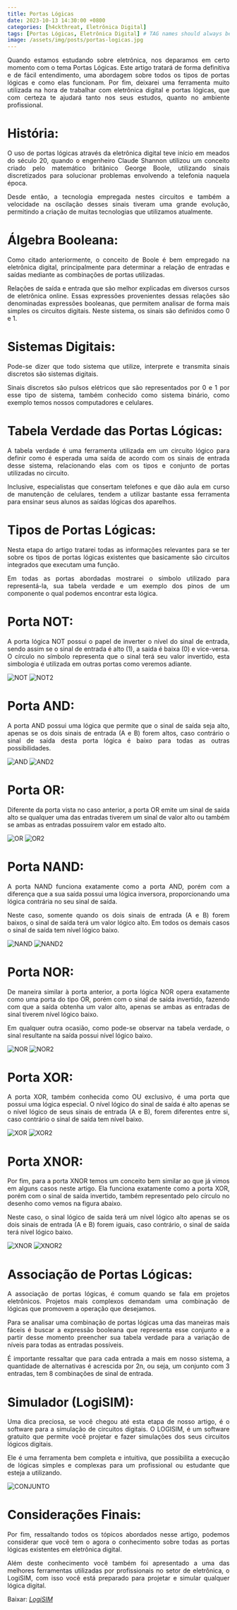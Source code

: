 ```yaml
---
title: Portas Lógicas
date: 2023-10-13 14:30:00 +0800
categories: [h4ckthreat, Eletrônica Digital]
tags: [Portas Lógicas, Eletrônica Digital] # TAG names should always be lowercase
image: /assets/img/posts/portas-logicas.jpg
---
```


<p align="justify"> Quando estamos estudando sobre eletrônica, nos deparamos em certo momento com o tema Portas Lógicas. Este artigo tratará de forma definitiva e de fácil entendimento, uma abordagem sobre todos os tipos de portas lógicas e como elas funcionam. Por fim, deixarei uma ferramenta muito utilizada na hora de trabalhar com eletrônica digital e portas lógicas, que com certeza te ajudará tanto nos seus estudos, quanto no ambiente profissional.</p>

# História:
<p align="justify"> O uso de portas lógicas através da eletrônica digital teve início em meados do século 20, quando o engenheiro Claude Shannon utilizou um conceito criado pelo matemático britânico George Boole, utilizando sinais discretizados para solucionar problemas envolvendo a telefonia naquela época.</p> 

<p align="justify"> Desde então, a tecnologia empregada nestes circuitos e também a velocidade na oscilação desses sinais tiveram uma grande evolução, permitindo a criação de muitas tecnologias que utilizamos atualmente.</p>  

# Álgebra Booleana:
<p align="justify"> Como citado anteriormente, o conceito de Boole é bem empregado na eletrônica digital, principalmente para determinar a relação de entradas e saídas mediante as combinações de portas utilizadas.</p> 

<p align="justify"> Relações de saída e entrada que são melhor explicadas em diversos cursos de eletrônica online. Essas expressões provenientes dessas relações são denominadas expressões booleanas, que permitem analisar de forma mais simples os circuitos digitais. Neste sistema, os sinais são definidos como 0 e 1.</p>

# Sistemas Digitais:
<p align="justify"> Pode-se dizer que todo sistema que utilize, interprete e transmita sinais discretos são sistemas digitais.</p>

<p align="justify"> Sinais discretos são pulsos elétricos que são representados por 0 e 1 por esse tipo de sistema, também conhecido como sistema binário, como exemplo temos nossos computadores e celulares.</p> 

# Tabela Verdade das Portas Lógicas:
<p align="justify"> A tabela verdade é uma ferramenta utilizada em um circuito lógico para definir como é esperada uma saída de acordo com os sinais de entrada desse sistema, relacionando elas com os tipos e conjunto de portas utilizadas no circuito.</p>

<p align="justify"> Inclusive, especialistas que consertam telefones e que dão aula em curso de manutenção de celulares, tendem a utilizar bastante essa ferramenta para ensinar seus alunos as saídas lógicas dos aparelhos.</p> 

# Tipos de Portas Lógicas: 
<p align="justify"> Nesta etapa do artigo tratarei todas as informações relevantes para se ter sobre os tipos de portas lógicas existentes que basicamente são circuitos integrados que executam uma função.</p> 

<p align="justify"> Em todas as portas abordadas mostrarei o símbolo utilizado para representá-la, sua tabela verdade e um exemplo dos pinos de um componente o qual podemos encontrar esta lógica.</p>  

# Porta NOT:
<p align="justify"> A porta lógica NOT possui o papel de inverter o nível do sinal de entrada, sendo assim se o sinal de entrada é alto (1), a saída é baixa (0) e vice-versa. O círculo no símbolo representa que o sinal terá seu valor invertido, esta simbologia é utilizada em outras portas como veremos adiante.</p>

![NOT](/assets/img/posts//not1.png)
![NOT2](/assets/img/posts/not2.gif)

# Porta AND:
<p align="justify"> A porta AND possui uma lógica que permite que o sinal de saída seja alto, apenas se os dois sinais de entrada (A e B) forem altos, caso contrário o sinal de saída desta porta lógica é baixo para todas as outras possibilidades.</p> 

![AND](/assets/img/posts/and1.png)
![AND2](/assets/img/posts/and2.gif)

# Porta OR: 
<p align="justify"> Diferente da porta vista no caso anterior, a porta OR emite um sinal de saída alto se qualquer uma das entradas tiverem um sinal de valor alto ou também se ambas as entradas possuírem valor em estado alto.</p> 

![OR](/assets/img/posts/or1.png)
![OR2](/assets/img/posts/or2.gif)

# Porta NAND: 
<p align="justify"> A porta NAND funciona exatamente como a porta AND, porém com a diferença que a sua saída possui uma lógica inversora, proporcionando uma lógica contrária no seu sinal de saída.</p> 

<p align="justify"> Neste caso, somente quando os dois sinais de entrada (A e B) forem baixos, o sinal de saída terá um valor lógico alto. Em todos os demais casos o sinal de saída tem nível lógico baixo.</p>

![NAND](/assets/img/posts/nand1.png)
![NAND2](/assets/img/posts/nand2.gif)

# Porta NOR: 
<p align="justify"> De maneira similar à porta anterior, a porta lógica NOR opera exatamente como uma porta do tipo OR, porém com o sinal de saída invertido, fazendo com que a saída obtenha um valor alto, apenas se ambas as entradas de sinal tiverem nível lógico baixo.</p>

<p align="justify"> Em qualquer outra ocasião, como pode-se observar na tabela verdade, o sinal resultante na saída possui nível lógico baixo.</p>

![NOR](/assets/img/posts/nor1.png)
![NOR2](/assets/img/posts/nor2.gif)

# Porta XOR:
<p align="justify"> A porta XOR, também conhecida como OU exclusivo, é uma porta que possui uma lógica especial. O nível lógico do sinal de saída é alto apenas se o nível lógico de seus sinais de entrada (A e B), forem diferentes entre si, caso contrário o sinal de saída tem nível baixo.</p>

![XOR](/assets/img/posts/xor1.png)
![XOR2](/assets/img/posts/xor2.gif)

# Porta XNOR: 
<p align="justify"> Por fim, para a porta XNOR temos um conceito bem similar ao que já vimos em alguns casos neste artigo. Ela funciona exatamente como a porta XOR, porém com o sinal de saída invertido, também representado pelo círculo no desenho como vemos na figura abaixo.</p> 

<p align="justify"> Neste caso, o sinal lógico de saída terá um nível lógico alto apenas se os dois sinais de entrada (A e B) forem iguais, caso contrário, o sinal de saída terá nível lógico baixo.</p>

![XNOR](/assets/img/posts/xnor1.png)
![XNOR2](/assets/img/posts/xnor2.gif)

# Associação de Portas Lógicas:
<p align="justify"> A associação de portas lógicas, é comum quando se fala em projetos eletrônicos. Projetos mais complexos demandam uma combinação de lógicas que promovem a operação que desejamos.</p>

<p align="justify"> Para se analisar uma combinação de portas lógicas uma das maneiras mais fáceis é buscar a expressão booleana que representa esse conjunto e a partir desse momento preencher sua tabela verdade para a variação de níveis para todas as entradas possíveis.</p> 

<p align="justify"> É importante ressaltar que para cada entrada a mais em nosso sistema, a quantidade de alternativas é acrescida por 2n, ou seja, um conjunto com 3 entradas, tem 8 combinações de sinal de entrada.</p>  

# Simulador (LogiSIM):
<p align="justify"> Uma dica preciosa, se você chegou até esta etapa de nosso artigo, é o software para a simulação de circuitos digitais. O LOGISIM, é um software gratuito que permite você projetar e fazer simulações dos seus circuitos lógicos digitais.</p>

<p align="justify"> Ele é uma ferramenta bem completa e intuitiva, que possibilita a execução de lógicas simples e complexas para um profissional ou estudante que esteja a utilizando.</p>

![CONJUNTO](/assets/img/posts/conjunto.gif)

# Considerações Finais:
<p align="justify"> Por fim, ressaltando todos os tópicos abordados nesse artigo, podemos considerar que você tem o agora o conhecimento sobre todas as portas lógicas existentes em eletrônica digital.</p> 

<p align="justify"> Além deste conhecimento você também foi apresentado a uma das melhores ferramentas utilizadas por profissionais no setor de eletrônica, o LogiSIM, com isso você está preparado para projetar e simular qualquer lógica digital.</p>

<p> Baixar: <a href="https://sinalbr.dl.sourceforge.net/project/circuit/2.7.x/2.7.1/logisim-win-2.7.1.exe"><i>LogiSIM</i></a></p>




